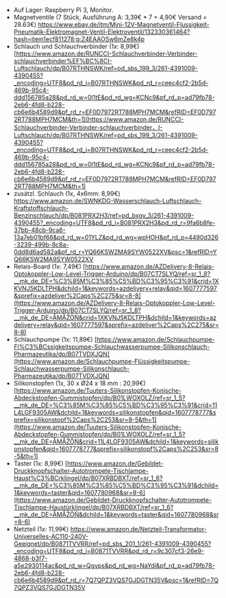 - Auf Lager: Raspberry Pi 3, Monitor.
- Magnetventile (7 Stück, Ausführung A: 3,39€ * 7 + 4,90€        Versand = 28.63€)
   https://www.ebay.de/itm/Mini-12V-Magnetventil-Flussigkeit-Pneumatik-Elektromagnet-Ventil-Elektroventil/132330361464?hash=item1ecf811278:g:Z4EAAOSw6mZe8k4p
- Schlauch und Schlauchverbinder (1x: 8,99€)
   [https://www.amazon.de/RUNCCI-Schlauchverbinder-Verbinder-schlauchverbinder%EF%BC%8CI-Luftschlauch/dp/B07RTHNSWK/ref=pd_sbs_199_3/261-4391009-4390455?_encoding=UTF8&pd_rd_i=B07RTHNSWK&pd_rd_r=ceec4cf2-2b5d-469b-95c4-ddd156785a28&pd_rd_w=0I1tE&pd_rd_wg=KCNc9&pf_rd_p=ad79fb78-2eb6-4fd8-b228-cb6e6b4589d9&pf_rd_r=EF0D7972RT788MPH7MCM&refRID=EF0D7972RT788MPH7MCM&th=1](https://www.amazon.de/RUNCCI-Schlauchverbinder-Verbinder-schlauchverbinder，I-Luftschlauch/dp/B07RTHNSWK/ref=pd_sbs_199_3/261-4391009-4390455?_encoding=UTF8&pd_rd_i=B07RTHNSWK&pd_rd_r=ceec4cf2-2b5d-469b-95c4-ddd156785a28&pd_rd_w=0I1tE&pd_rd_wg=KCNc9&pf_rd_p=ad79fb78-2eb6-4fd8-b228-cb6e6b4589d9&pf_rd_r=EF0D7972RT788MPH7MCM&refRID=EF0D7972RT788MPH7MCM&th=1)
- zusätzl. Schlauch (1x, 4x6mm: 8,99€)
   https://www.amazon.de/SWNKDG-Wasserschlauch-Luftschlauch-Kraftstoffschlauch-Benzinschlauch/dp/B081PRX2H3/ref=pd_bxgy_3/261-4391009-4390455?_encoding=UTF8&pd_rd_i=B081PRX2H3&pd_rd_r=9fa6b8fe-37bb-48cb-9ca6-13a7eb01bf66&pd_rd_w=01YLZ&pd_rd_wg=wpHOH&pf_rd_p=4490d326-3239-499b-8c8a-0dd8d6ad582a&pf_rd_r=YQ66KSW2MA9SYW0522XV&psc=1&refRID=YQ66KSW2MA9SYW0522XV
- Relais-Board (1x: 7,49€)
   [https://www.amazon.de/AZDelivery-8-Relais-Optokoppler-Low-Level-Trigger-Arduino/dp/B07CT7SLYQ/ref=sr_1_8?__mk_de_DE=%C3%85M%C3%85%C5%BD%C3%95%C3%91&crid=1XKVNJ5KDLTPH&dchild=1&keywords=azdelivery+relay&qid=1607777597&sprefix=azdeliver%2Caps%2C275&sr=8-8](https://www.amazon.de/AZDelivery-8-Relais-Optokoppler-Low-Level-Trigger-Arduino/dp/B07CT7SLYQ/ref=sr_1_8?__mk_de_DE=ÅMÅŽÕÑ&crid=1XKVNJ5KDLTPH&dchild=1&keywords=azdelivery+relay&qid=1607777597&sprefix=azdeliver%2Caps%2C275&sr=8-8)
- Schlauchpumpe (1x: 11,89€)
   [https://www.amazon.de/Schlauchpumpe-Fl%C3%BCssigkeitspumpe-Schlauchwasserpumpe-Silikonschlauch-Pharmazeutika/dp/B07TVDXJQN](https://www.amazon.de/Schlauchpumpe-Flüssigkeitspumpe-Schlauchwasserpumpe-Silikonschlauch-Pharmazeutika/dp/B07TVDXJQN)
- Silikonstopfen (1x, 30 x Ø24 x 18 mm : 20,99€)
   [https://www.amazon.de/Tuuters-Silikonstopfen-Konische-Abdeckstopfen-Gummistopfen/dp/B01LWOXOLZ/ref=sr_1_5?__mk_de_DE=%C3%85M%C3%85%C5%BD%C3%95%C3%91&crid=11L4LGF9305AW&dchild=1&keywords=silikonstopfen&qid=1607778777&sprefix=silikonstopf%2Caps%2C253&sr=8-5&th=1](https://www.amazon.de/Tuuters-Silikonstopfen-Konische-Abdeckstopfen-Gummistopfen/dp/B01LWOXOLZ/ref=sr_1_5?__mk_de_DE=ÅMÅŽÕÑ&crid=11L4LGF9305AW&dchild=1&keywords=silikonstopfen&qid=1607778777&sprefix=silikonstopf%2Caps%2C253&sr=8-5&th=1)
- Taster (1x: 8,99€)
   [https://www.amazon.de/Gebildet-Druckknopfschalter-Autotrompete-Tischlampe-Haust%C3%BCrklingel/dp/B07XRBDBXT/ref=sr_1_6?__mk_de_DE=%C3%85M%C3%85%C5%BD%C3%95%C3%91&dchild=1&keywords=taster&qid=1607780968&sr=8-6](https://www.amazon.de/Gebildet-Druckknopfschalter-Autotrompete-Tischlampe-Haustürklingel/dp/B07XRBDBXT/ref=sr_1_6?__mk_de_DE=ÅMÅŽÕÑ&dchild=1&keywords=taster&qid=1607780968&sr=8-6)
- Netzteil (1x: 11,99€)
   https://www.amazon.de/Netzteil-Transformator-Universelles-AC110-240V-Geeignet/dp/B0871TVVRR/ref=pd_sbs_201_1/261-4391009-4390455?_encoding=UTF8&pd_rd_i=B0871TVVRR&pd_rd_r=9c307cf3-26e9-4868-b3f7-a5e2930114ac&pd_rd_w=Qgvps&pd_rd_wg=NaYdi&pf_rd_p=ad79fb78-2eb6-4fd8-b228-cb6e6b4589d9&pf_rd_r=7Q7QPZ3VQS7GJDGTN35V&psc=1&refRID=7Q7QPZ3VQS7GJDGTN35V